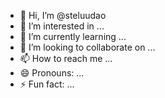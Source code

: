 - 👋 Hi, I’m @steluudao
- 👀 I’m interested in ...
- 🌱 I’m currently learning ...
- 💞️ I’m looking to collaborate on ...
- 📫 How to reach me ...
- 😄 Pronouns: ...
- ⚡ Fun fact: ...

<!---
steluudao/steluudao is a ✨ special ✨ repository because its `README.md` (this file) appears on your GitHub profile.
You can click the Preview link to take a look at your changes.
--->
